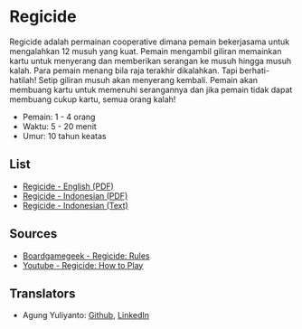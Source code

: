 Regicide
=====================================================

Regicide adalah permainan cooperative dimana pemain bekerjasama untuk mengalahkan 12
musuh yang kuat. Pemain mengambil giliran memainkan kartu untuk menyerang dan
memberikan serangan ke musuh hingga musuh kalah. Para pemain menang bila raja terakhir
dikalahkan. Tapi berhati-hatilah! Setip giliran musuh akan menyerang kembali. Pemain akan
membuang kartu untuk memenuhi serangannya dan jika pemain tidak dapat membuang
cukup kartu, semua orang kalah!

* Pemain: 1 - 4 orang
* Waktu: 5 - 20 menit
* Umur: 10 tahun keatas


## List
* [Regicide - English (PDF)](regicide-rules-en.pdf)
* [Regicide - Indonesian (PDF)](regicide-rules-id.pdf)
* [Regicide - Indonesian (Text)](regicide-rules-id.txt)


## Sources
* [Boardgamegeek - Regicide: Rules](https://boardgamegeek.com/filepage/199721/rules-regicide)
* [Youtube - Regicide: How to Play](https://www.youtube.com/watch?v=7XoRlKzLobk)


## Translators
* Agung Yuliyanto: [Github](https://github.com/agung96tm), [LinkedIn](https://www.linkedin.com/in/agung96tm/)
